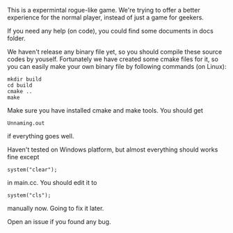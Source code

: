This is a expermintal rogue-like game.
We're trying to offer a better experience for the normal player, instead of
just a game for geekers.

If you need any help (on code), you could find some documents in docs folder.

We haven't release any binary file yet, so you should compile these source
codes by youself. Fortunately we have created some cmake files for it, so you
can easily make your own binary file by following commands (on Linux):
    
    mkdir build
    cd build
    cmake ..
    make

Make sure you have installed cmake and make tools. You should get

    Unnaming.out

if everything goes well.

Haven't tested on Windows platform, but almost everything should works fine
except 

    system("clear");

in main.cc. You should edit it to

    system("cls");

manually now. Going to fix it later.

Open an issue if you found any bug.
